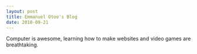 ```yaml
---
layout: post
title: Emmanuel Otoo's Blog
date: 2018-09-21
---
```

Computer is awesome, learning how to make websites and video games are breathtaking.

